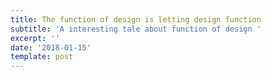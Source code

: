 ```yaml
---
title: The function of design is letting design function
subtitle: 'A interesting tale about function of design '
excerpt: ''
date: '2018-01-15'
template: post
---
```


